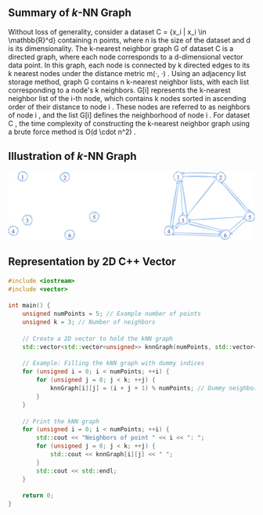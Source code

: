 ## Summary of *k*-NN Graph
Without loss of generality, consider a dataset C = \{x_i | x_i \in \mathbb{R}^d\} containing n points, where n is the size of the dataset and d is its dimensionality. The k-nearest neighbor graph G of dataset C is a directed graph, where each node corresponds to a d-dimensional vector data point. In this graph, each node is connected by k directed edges to its k nearest nodes under the distance metric m(·, ·) . Using an adjacency list storage method, graph G contains n k-nearest neighbor lists, with each list corresponding to a node's k neighbors. G[i] represents the k-nearest neighbor list of the i-th node, which contains k nodes sorted in ascending order of their distance to node i . These nodes are referred to as neighbors of node i , and the list G[i] defines the neighborhood of node i . For dataset C , the time complexity of constructing the k-nearest neighbor graph using a brute force method is O(d \cdot n^2) .

## Illustration of *k*-NN Graph

![](./../figs/real_knn.jpg)

## Representation by 2D C++ Vector
```cpp
#include <iostream>
#include <vector>

int main() {
    unsigned numPoints = 5; // Example number of points
    unsigned k = 3; // Number of neighbors

    // Create a 2D vector to hold the kNN graph
    std::vector<std::vector<unsigned>> knnGraph(numPoints, std::vector<unsigned>(k));

    // Example: Filling the kNN graph with dummy indices
    for (unsigned i = 0; i < numPoints; ++i) {
        for (unsigned j = 0; j < k; ++j) {
            knnGraph[i][j] = (i + j + 1) % numPoints; // Dummy neighbors
        }
    }

    // Print the kNN graph
    for (unsigned i = 0; i < numPoints; ++i) {
        std::cout << "Neighbors of point " << i << ": ";
        for (unsigned j = 0; j < k; ++j) {
            std::cout << knnGraph[i][j] << " ";
        }
        std::cout << std::endl;
    }

    return 0;
}
```